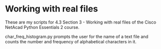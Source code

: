 # Working with real files

These are my scripts for 4.3 Section 3 - Working with real files of the 
Cisco NetAcad Python Essentials 2 course. 

char_freq_histogram.py prompts the user for the name of a text file and 
counts the number and frequency of alphabetical characters in it.
